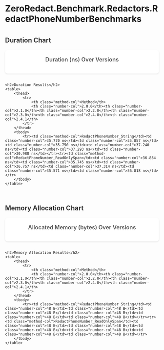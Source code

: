 # ZeroRedact.Benchmark.Redactors.RedactPhoneNumberBenchmarks

<script src="https://cdn.jsdelivr.net/npm/chart.js"></script>
<style>
    .chart-container {
        background: white;
        border-radius: 8px;
        padding: 20px;
        margin-bottom: 30px;
        box-shadow: 0 2px 4px rgba(0,0,0,0.1);
    }
    .chart-title {
        font-size: 18px;
        font-weight: 600;
        color: #555;
        margin-bottom: 15px;
        text-align: center;
    }
    table {
        width: 100%;
        border-collapse: collapse;
        background: white;
        border-radius: 8px;
        overflow: hidden;
        box-shadow: 0 2px 4px rgba(0,0,0,0.1);
        margin-top: 30px;
    }
    th {
        background: #f8f9fa;
        padding: 12px;
        text-align: left;
        font-weight: 600;
        color: #333;
        border-bottom: 2px solid #dee2e6;
    }
    td {
        padding: 10px 12px;
        border-bottom: 1px solid #dee2e6;
    }
    tr:last-child td {
        border-bottom: none;
    }
    tr:hover {
        background: #f8f9fa;
    }
    .method-col {
        font-weight: 500;
        color: #495057;
    }
    .number-col {
        text-align: right;
      
    }
    h2 {
        color: #333;
        margin-top: 40px;
        margin-bottom: 20px;
    }
    .section-group {
        margin-bottom: 60px;
    }
</style>

<div class="section-group">
    <h2>Duration Chart</h2>
    <div class="chart-container">
        <div class="chart-title">Duration (ns) Over Versions</div>
        <canvas id="durationChart_ZeroRedact_Benchmark_Redactors_RedactPhoneNumberBenchmarks"></canvas>
    </div>
    
    <h2>Duration Results</h2>
    <table>
        <thead>
            <tr>
                <th class="method-col">Method</th>
                <th class="number-col">2.0.0</th><th class="number-col">2.1.0</th><th class="number-col">2.2.0</th><th class="number-col">2.3.0</th><th class="number-col">2.4.0</th><th class="number-col">2.4.1</th>
            </tr>
        </thead>
        <tbody>
            <tr><td class="method-col">RedactPhoneNumber_String</td><td class="number-col">35.770 ns</td><td class="number-col">35.857 ns</td><td class="number-col">35.750 ns</td><td class="number-col">37.240 ns</td><td class="number-col">37.293 ns</td><td class="number-col">30.988 ns</td></tr><tr><td class="method-col">RedactPhoneNumber_ReadOnlySpan</td><td class="number-col">36.834 ns</td><td class="number-col">35.745 ns</td><td class="number-col">36.757 ns</td><td class="number-col">37.314 ns</td><td class="number-col">35.571 ns</td><td class="number-col">36.818 ns</td></tr>
        </tbody>
    </table>
</div>

<div class="section-group">
    <h2>Memory Allocation Chart</h2>
    <div class="chart-container">
        <div class="chart-title">Allocated Memory (bytes) Over Versions</div>
        <canvas id="memoryChart_ZeroRedact_Benchmark_Redactors_RedactPhoneNumberBenchmarks"></canvas>
    </div>
    
    <h2>Memory Allocation Results</h2>
    <table>
        <thead>
            <tr>
                <th class="method-col">Method</th>
                <th class="number-col">2.0.0</th><th class="number-col">2.1.0</th><th class="number-col">2.2.0</th><th class="number-col">2.3.0</th><th class="number-col">2.4.0</th><th class="number-col">2.4.1</th>
            </tr>
        </thead>
        <tbody>
            <tr><td class="method-col">RedactPhoneNumber_String</td><td class="number-col">48 B</td><td class="number-col">48 B</td><td class="number-col">48 B</td><td class="number-col">48 B</td><td class="number-col">48 B</td><td class="number-col">48 B</td></tr><tr><td class="method-col">RedactPhoneNumber_ReadOnlySpan</td><td class="number-col">48 B</td><td class="number-col">48 B</td><td class="number-col">48 B</td><td class="number-col">48 B</td><td class="number-col">48 B</td><td class="number-col">48 B</td></tr>
        </tbody>
    </table>
</div>

<script>
    const versions_ZeroRedact_Benchmark_Redactors_RedactPhoneNumberBenchmarks = ["2.0.0", "2.1.0", "2.2.0", "2.3.0", "2.4.0", "2.4.1"];
    
    // Duration Chart
    new Chart(document.getElementById('durationChart_ZeroRedact_Benchmark_Redactors_RedactPhoneNumberBenchmarks'), {
        type: 'line',
        data: {
            labels: versions_ZeroRedact_Benchmark_Redactors_RedactPhoneNumberBenchmarks,
            datasets: [
            {
                label: 'RedactPhoneNumber_String',
                data: [35.77, 35.86, 35.75, 37.24, 37.29, 30.99],
                borderColor: '#FF6384',
                backgroundColor: '#FF638433',
                tension: 0.1
            },
            {
                label: 'RedactPhoneNumber_ReadOnlySpan',
                data: [36.83, 35.75, 36.76, 37.31, 35.57, 36.82],
                borderColor: '#36A2EB',
                backgroundColor: '#36A2EB33',
                tension: 0.1
            }]
        },
        options: {
            responsive: true,
            plugins: {
                legend: {
                    position: 'top',
                },
                tooltip: {
                    callbacks: {
                        label: function(context) {
                            return context.dataset.label + ': ' + context.parsed.y.toFixed(2) + ' ns';
                        }
                    }
                }
            },
            scales: {
                y: {
                    beginAtZero: true,
                    title: {
                        display: true,
                        text: 'Mean Duration (ns)'
                    }
                },
                x: {
                    title: {
                        display: true,
                        text: 'Version'
                    }
                }
            }
        }
    });
    
    // Memory Chart
    new Chart(document.getElementById('memoryChart_ZeroRedact_Benchmark_Redactors_RedactPhoneNumberBenchmarks'), {
        type: 'line',
        data: {
            labels: versions_ZeroRedact_Benchmark_Redactors_RedactPhoneNumberBenchmarks,
            datasets: [
            {
                label: 'RedactPhoneNumber_String',
                data: [48, 48, 48, 48, 48, 48],
                borderColor: '#FF6384',
                backgroundColor: '#FF638433',
                tension: 0.1
            },
            {
                label: 'RedactPhoneNumber_ReadOnlySpan',
                data: [48, 48, 48, 48, 48, 48],
                borderColor: '#36A2EB',
                backgroundColor: '#36A2EB33',
                tension: 0.1
            }]
        },
        options: {
            responsive: true,
            plugins: {
                legend: {
                    position: 'top',
                },
                tooltip: {
                    callbacks: {
                        label: function(context) {
                            return context.dataset.label + ': ' + context.parsed.y + ' bytes';
                        }
                    }
                }
            },
            scales: {
                y: {
                    beginAtZero: true,
                    title: {
                        display: true,
                        text: 'Bytes Allocated Per Operation'
                    }
                },
                x: {
                    title: {
                        display: true,
                        text: 'Version'
                    }
                }
            }
        }
    });
</script>